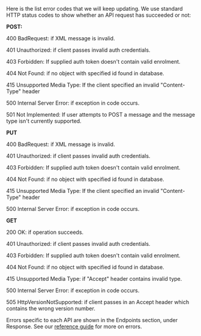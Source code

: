 Here is the list error codes that we will keep updating.
We use standard HTTP status codes to show whether an API request has succeeded or not: 

**POST:**

400 BadRequest: if XML message is invalid.

401 Unauthorized: if client passes invalid auth credentials.

403 Forbidden: If supplied auth token doesn't contain valid enrolment.

404 Not Found: if no object with specified id found in database.

415 Unsupported Media Type: If the client specified an invalid "Content-Type" header

500 Internal Server Error: if exception in code occurs.

501 Not Implemented: If user attempts to POST a message and the message type isn't currently supported.

**PUT**

400 BadRequest: if XML message is invalid.

401 Unauthorized: if client passes invalid auth credentials.

403 Forbidden: If supplied auth token doesn't contain valid enrolment.

404 Not Found: if no object with specified id found in database.

415 Unsupported Media Type: If the client specified an invalid "Content-Type" header

500 Internal Server Error: if exception in code occurs.

**GET**

200 OK: if operation succeeds.

401 Unauthorized: if client passes invalid auth credentials.

403 Forbidden: If supplied auth token doesn't contain valid enrolment.

404 Not Found: if no object with specified id found in database.

415 Unsupported Media Type: if "Accept" header contains invalid type.

500 Internal Server Error: if exception in code occurs.

505 HttpVersionNotSupported: if client passes in an Accept header which contains the wrong version number.

Errors specific to each API are shown in the Endpoints section, under Response. 
See our [reference guide](/api-documentation/docs/reference-guide#errors) for more on errors.

